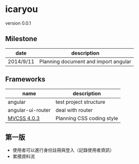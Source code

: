 icaryou
=======

version 0.0.1

## Milestone
date| description|
---|---|
2014/9/11 | Planning document and import angular

## Frameworks
name| description|
---|---|
angular| test project structure
angular-ui-router | deal with router
[MVCSS 4.0.3](http://mvcss.ycnets.com/)| Planning CSS coding style

## 第一版
* 使用者可以進行身份註冊與登入（記錄使用者資訊）
* 累積資料流
